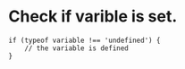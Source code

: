 # Check if varible is set.

```
if (typeof variable !== 'undefined') {
    // the variable is defined
}
```